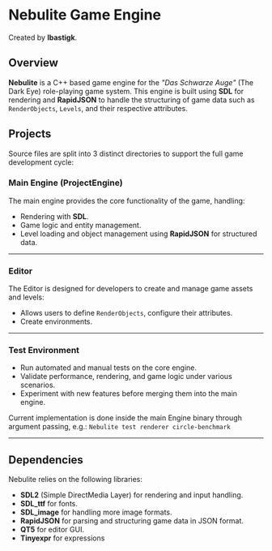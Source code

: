 # Nebulite Game Engine
Created by **lbastigk**.

## Overview

**Nebulite** is a C++ based game engine for the _"Das Schwarze Auge"_ (The Dark Eye) role-playing game system. This engine is built using **SDL** for rendering and **RapidJSON** to handle the structuring of game data such as `RenderObjects`, `Levels`, and their respective attributes.

## Projects

Source files are split into 3 distinct directories to support the full game development cycle:

### Main Engine (ProjectEngine)

The main engine provides the core functionality of the game, handling:

- Rendering with **SDL**.
- Game logic and entity management.
- Level loading and object management using **RapidJSON** for structured data.

---

### Editor

The Editor is designed for developers to create and manage game assets and levels:

- Allows users to define `RenderObjects`, configure their attributes.
- Create environments.

---

### Test Environment

- Run automated and manual tests on the core engine.
- Validate performance, rendering, and game logic under various scenarios.
- Experiment with new features before merging them into the main engine.

Current implementation is done inside the main Engine binary through argument passing, e.g.:
`Nebulite test renderer circle-benchmark`

---

## Dependencies

Nebulite relies on the following libraries:

- **SDL2** (Simple DirectMedia Layer) for rendering and input handling.
- **SDL_ttf** for fonts.
- **SDL_image** for handling more image formats.
- **RapidJSON** for parsing and structuring game data in JSON format.
- **QT5** for editor GUI.
- **Tinyexpr** for expressions



